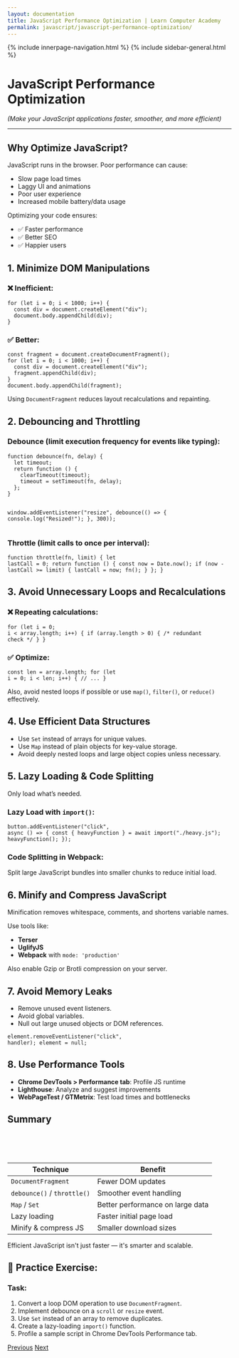 ```yaml
---
layout: documentation
title: JavaScript Performance Optimization | Learn Computer Academy
permalink: javascript/javascript-performance-optimization/
---
```

<div class="loader">
{% include innerpage-navigation.html %}
{% include sidebar-general.html %}
            <div class="page-content">
                <div class="content-wrapper">
                    <div class="row">
                        <div class="col-md-9 content">
                            <!-- Your content goes started here -->
                            <div class="doc-content">
                                <h1>JavaScript Performance Optimization</h1>
                                <p><em>(Make your JavaScript applications faster, smoother, and more efficient)</em></p>
                                <hr>
                                <h2>Why Optimize JavaScript?</h2>
                                <p>JavaScript runs in the browser. Poor performance can cause:</p>
                                <ul>
                                  <li>Slow page load times</li>
                                  <li>Laggy UI and animations</li>
                                  <li>Poor user experience</li>
                                  <li>Increased mobile battery/data usage</li>
                                </ul>
                                <p>Optimizing your code ensures:</p>
                                <ul>
                                  <li>✅ Faster performance</li>
                                  <li>✅ Better SEO</li>
                                  <li>✅ Happier users</li>
                                </ul>
                                <h2>1. Minimize DOM Manipulations</h2>
                                <h3>❌ Inefficient:</h3>
                                <pre class="snippet"><code class="js">for (let i = 0; i < 1000; i++) {
  const div = document.createElement("div");
  document.body.appendChild(div);
}
</code></pre>
                                <h3>✅ Better:</h3>
                                <pre class="snippet"><code class="js">const fragment = document.createDocumentFragment();
for (let i = 0; i &lt; 1000; i++) {
  const div = document.createElement("div");
  fragment.appendChild(div);
}
document.body.appendChild(fragment);
</code></pre>
                                <p>Using <code>DocumentFragment</code> reduces layout recalculations and repainting.</p>
                                <h2>2. Debouncing and Throttling</h2>
                                <h3>Debounce (limit execution frequency for events like typing):</h3>
                                <pre class="snippet"><code class="js">function debounce(fn, delay) {
  let timeout;
  return function () {
    clearTimeout(timeout);
    timeout = setTimeout(fn, delay);
  };
}

window.addEventListener("resize", debounce(() => {
  console.log("Resized!");
}, 300));
</code></pre>
                                <h3>Throttle (limit calls to once per interval):</h3>
                                <pre class="snippet"><code class="js">function throttle(fn, limit) {
  let lastCall = 0;
  return function () {
    const now = Date.now();
    if (now - lastCall >= limit) {
      lastCall = now;
      fn();
    }
  };
}
</code></pre>
                                <h2>3. Avoid Unnecessary Loops and Recalculations</h2>
                                <h3>❌ Repeating calculations:</h3>
                                <pre class="snippet"><code class="js">for (let i = 0; i < array.length; i++) {
  if (array.length > 0) { /* redundant check */ }
}</code></pre>
                                <h3>✅ Optimize:</h3>
                                <pre class="snippet"><code class="js">const len = array.length;
for (let i = 0; i &lt; len; i++) {
  // ...
}</code></pre>
                                <p>Also, avoid nested loops if possible or use <code>map()</code>, <code>filter()</code>, or <code>reduce()</code> effectively.</p>
                                <h2>4. Use Efficient Data Structures</h2>
                                <ul>
                                  <li>Use <code>Set</code> instead of arrays for unique values.</li>
                                  <li>Use <code>Map</code> instead of plain objects for key-value storage.</li>
                                  <li>Avoid deeply nested loops and large object copies unless necessary.</li>
                                </ul>
                                <h2>5. Lazy Loading & Code Splitting</h2>
                                <p>Only load what’s needed.</p>
                                <h3>Lazy Load with <code>import()</code>:</h3>
                                <pre class="snippet"><code class="js">button.addEventListener("click", async () => {
  const { heavyFunction } = await import("./heavy.js");
  heavyFunction();
});</code></pre>
                                <h3>Code Splitting in Webpack:</h3>
                                <p>Split large JavaScript bundles into smaller chunks to reduce initial load.</p>
                                <h2>6. Minify and Compress JavaScript</h2>
                                <p>Minification removes whitespace, comments, and shortens variable names.</p>
                                <p>Use tools like:</p>
                                <ul>
                                  <li><strong>Terser</strong></li>
                                  <li><strong>UglifyJS</strong></li>
                                  <li><strong>Webpack</strong> with <code>mode: 'production'</code></li>
                                </ul>
                                <p>Also enable Gzip or Brotli compression on your server.</p>
                                <h2>7. Avoid Memory Leaks</h2>
                                <ul>
                                  <li>Remove unused event listeners.</li>
                                  <li>Avoid global variables.</li>
                                  <li>Null out large unused objects or DOM references.</li>
                                </ul>
                                <pre class="snippet"><code class="js">element.removeEventListener("click", handler);
element = null;</code></pre>
                                  <h2>8. Use Performance Tools</h2>
                                  <ul>
                                    <li><strong>Chrome DevTools > Performance tab</strong>: Profile JS runtime</li>
                                    <li><strong>Lighthouse</strong>: Analyze and suggest improvements</li>
                                    <li><strong>WebPageTest / GTMetrix</strong>: Test load times and bottlenecks</li>
                                  </ul>
                              <h2>Summary</h2>
                              <table class="table table-striped table-bordered">
                                  <thead class="thead-shades">
                                      <tr>
                                          <th scope="col">Technique	</th>
                                          <th scope="col">Benefit</th>
                                      </tr>
                                  </thead>
                                  <tbody>
                                      <tr>
                                          <td><code>DocumentFragment</code></td>
                                          <td>Fewer DOM updates</td>
                                      </tr> 
                                      <tr>
                                          <td><code>debounce()</code> / <code>throttle()</code></td>
                                          <td>Smoother event handling</td>
                                      </tr>                                       
                                      <tr>
                                          <td><code>Map</code> / <code>Set</code></td>
                                          <td>Better performance on large data</td>
                                      </tr>                                       
                                      <tr>
                                          <td>Lazy loading</td>
                                          <td>Faster initial page load</td>
                                      </tr>
                                      <tr>
                                          <td>Minify & compress JS</td>
                                          <td>Smaller download sizes</td>
                                      </tr>                                       
                                  </tbody>
                              </table> 
                              <p class="note">Efficient JavaScript isn't just faster — it's smarter and scalable.</p>
                              <h2>🧪 Practice Exercise:</h2>
                              <h3>Task:</h3>
                              <ol>
                                    <li>Convert a loop DOM operation to use <code>DocumentFragment</code>.</li>
                                    <li>Implement debounce on a <code>scroll</code> or <code>resize</code> event.</li>
                                    <li>Use <code>Set</code> instead of an array to remove duplicates.</li>
                                    <li>Create a lazy-loading <code>import()</code> function.</li>
                                    <li>Profile a sample script in Chrome DevTools Performance tab.</li>
                              </ol>
                            <!-- /.Your content goes ends here -->
                            <div class="footer-btn d-flex justify-content-between">
                                <a href="/javascript/javascript-tooling" class="btn"><i class="fas fa-arrow-circle-left"></i>Previous</a>
                                <a href="/javascript/" class="btn">Next<i class="fas fa-arrow-circle-right"></i></a>
                            </div>
                            <!-- /.End of footer button -->
                        </div>
                    </div>
                </div>

